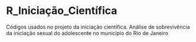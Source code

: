 # R_Iniciação_Científica
Códigos usados no projeto da  iniciação científica.
Análise de sobrevivência da iniciação sexual do adolescente no município do Rio de Janeiro



